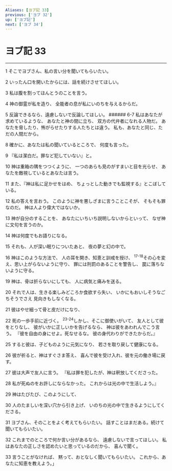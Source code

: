 ```yaml
---
Aliases: [ヨブ記 33]
previous: ['ヨブ 32']
up: ['ヨブ記']
next: ['ヨブ 34']
---
```

# ヨブ記 33

***




1 
そこでヨブさん、私の言い分を聞いてもらいたい。 



2 
いったん口を開いたからには、話を続けさせてほしい。 



3 
私は腹を割ってほんとうのことを言う。 



4 
神の御霊が私を造り、 全能者の息が私にいのちを与えるからだ。 



5 
反論できるなら、遠慮しないで反論してほしい。 ###### 6-7 私はあなたが求めているような、 あなたと神の間に立ち、 双方の代弁者になれる人物だ。 あなたを脅したり、怖がらせたりする人たちとは違う。 私も、あなたと同じ、ただの人間だから。 



8 
確かに、あなたは私の聞いているところで、 何度も言った。 



9 
『私は潔白だ。罪など犯していない』と。 



10 
神は重箱の隅をつつくように、 一つのあらも見のがすまいと目を光らせ、 あなたを敵視しているとあなたは言う。 



11 
また、『神は私に足かせをはめ、 ちょっとした動きでも監視する』とこぼしている。 



12 
私の答えを言おう。 このように神を悪しざまに言うことこそが、 そもそも罪なのだ。 神は人より偉大ではないか。 



13 
神が自分のすることを、 あなたにいちいち説明しないからといって、 なぜ神に文句を言うのか。 



14 
神は何度でもお語りになる。 



15 
それも、人が深い眠りについたあと、 夜の夢と幻の中で。 



16 
神はこのような方法で、 人の耳を開き、知恵と訓戒を授け、 <sup class="versenum">17-18</sup>その心を変え、思い上がらないように守り、 罪には刑罰のあることを警告し、 罠に落ちないように守る。 



19 
神は、骨は折らないにしても、 人に病気と痛みを送る。 



20 
それで人は、生きる楽しみどころか食欲すら失い、 いかにもおいしそうなごちそうでさえ 見向きもしなくなる。 



21 
彼はやせ細って骨と皮だけになり、 



22 
死の一歩手前に近づく。 <sup class="versenum">23-24</sup>しかし、そこに御使いがいて、 友人として彼をとりなし、 彼がいかに正しいかを告げるなら、 神は彼をあわれんでこう言う。 『彼を自由の身にせよ。死なせるな。 彼の身代わりができたからだ。』 



25 
すると彼は、子どものように元気になり、 若さを取り戻して健康になる。 



26 
彼が祈ると、神はすぐさま答え、 喜んで彼を受け入れ、彼を元の働き場に戻す。 



27 
彼は大声で友人に言う。 『私は罪を犯したが、神は釈放してくださった。 



28 
私が死ぬのをお許しにならなかった。 これからは光の中で生活しよう。』 



29 
神はたびたび、このようにして、 



30 
人のたましいを深い穴から引き上げ、 いのちの光の中で生きるようにしてくださる。 



31 
ヨブさん、そのことをよく考えてもらいたい。 話すことはまだある。続けて聞いてもらいたい。 



32 
これまでのところで何か言い分があるなら、 遠慮しないで言ってほしい。 私はあなたの正しさを認めたいと思っているのだから、 喜んで聞く。 



33 
言うことがなければ、 黙って、おとなしく聞いてもらいたい。 これから、あなたに知恵を教えよう。」
